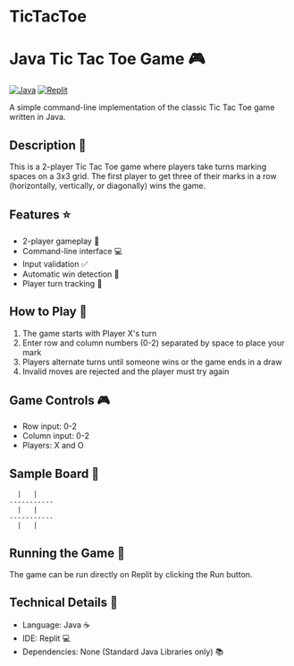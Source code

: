# TicTacToe

# Java Tic Tac Toe Game 🎮

[![Java](https://img.shields.io/badge/Java-ED8B00?style=for-the-badge&logo=java&logoColor=white)](https://www.java.com)
[![Replit](https://img.shields.io/badge/Replit-DD1200?style=for-the-badge&logo=Replit&logoColor=white)](https://replit.com)

A simple command-line implementation of the classic Tic Tac Toe game written in Java.

## Description 📝

This is a 2-player Tic Tac Toe game where players take turns marking spaces on a 3x3 grid. The first player to get three of their marks in a row (horizontally, vertically, or diagonally) wins the game.

## Features ⭐

- 2-player gameplay 👥
- Command-line interface 💻
- Input validation ✅
- Automatic win detection 🎯
- Player turn tracking 🔄

## How to Play 🎲

1. The game starts with Player X's turn
2. Enter row and column numbers (0-2) separated by space to place your mark
3. Players alternate turns until someone wins or the game ends in a draw
4. Invalid moves are rejected and the player must try again

## Game Controls 🎮

- Row input: 0-2
- Column input: 0-2
- Players: X and O

## Sample Board 🎯
```
  |   |   
-----------
  |   |   
-----------
  |   |   
```

## Running the Game 🚀

The game can be run directly on Replit by clicking the Run button.

## Technical Details 🔧

- Language: Java ☕
- IDE: Replit 💻
- Dependencies: None (Standard Java Libraries only) 📚

